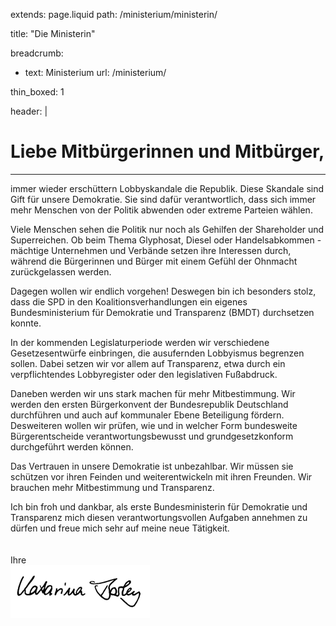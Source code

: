 extends: page.liquid
path: /ministerium/ministerin/

title: "Die Ministerin"

breadcrumb:
 - text: Ministerium
   url: /ministerium/

thin_boxed: 1

header: |
  <h1>Liebe Mitbürgerinnen und Mitbürger,</h1>

---

immer wieder erschüttern Lobbyskandale die Republik. Diese Skandale sind Gift für unsere Demokratie. Sie sind dafür verantwortlich, dass sich immer mehr Menschen von der Politik abwenden oder extreme Parteien wählen.

Viele Menschen sehen die Politik nur noch als Gehilfen der Shareholder und Superreichen. Ob beim Thema Glyphosat, Diesel oder Handelsabkommen - mächtige Unternehmen und Verbände setzen ihre Interessen durch, während die Bürgerinnen und Bürger mit einem Gefühl der Ohnmacht zurückgelassen werden.

Dagegen wollen wir endlich vorgehen! Deswegen bin ich besonders stolz, dass die SPD in den Koalitionsverhandlungen ein eigenes Bundesministerium für Demokratie und Transparenz (BMDT) durchsetzen konnte.

In der kommenden Legislaturperiode werden wir verschiedene Gesetzesentwürfe einbringen, die ausufernden Lobbyismus begrenzen sollen. Dabei setzen wir vor allem auf Transparenz, etwa durch ein verpflichtendes Lobbyregister oder den legislativen Fußabdruck.

Daneben werden wir uns stark machen für mehr Mitbestimmung. Wir werden den ersten Bürgerkonvent der Bundesrepublik Deutschland durchführen und auch auf kommunaler Ebene Beteiligung fördern. Desweiteren wollen wir prüfen, wie und in welcher Form bundesweite Bürgerentscheide verantwortungsbewusst und grundgesetzkonform durchgeführt werden können.

Das Vertrauen in unsere Demokratie ist unbezahlbar. Wir müssen sie schützen vor ihren Feinden und weiterentwickeln mit ihren Freunden. Wir brauchen mehr Mitbestimmung und Transparenz.

Ich bin froh und dankbar, als erste Bundesministerin für Demokratie und Transparenz mich diesen verantwortungsvollen Aufgaben annehmen zu dürfen und freue mich sehr auf meine neue Tätigkeit.
<br />
<br />
<br />
Ihre<br />
![Unterschrift von Katarina Barley](/assets/images/Katarina_Barley_signature.png)


